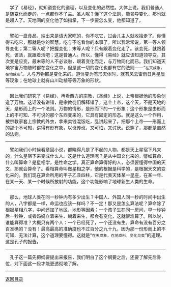 &emsp;学了《易经》，就知道变化的道理，以及变化的必然性。大体上说，我们普通人是随变化而走的，一点都作不了主。圣人呢？懂了这个法则，能领导变化，那也就是超人了。天地间的变化他了如指掌，下一步要怎么变，他都知道了。
___
&emsp;譬如一盘食品，端出来是请大家吃的，你不吃它，过会儿主人就收拾走了。你懂得去吃它，那就是你的智慧。吃与不吃看你的本事了。所以我常常说，第一等人领导变化；第二等人呢？把握变化；末等人呢？只有跟着变化走了。该变死，就跟着死，该活，就跟着活吧；这是普通人。所以，懂得《易经》就应该知道领导变，其次变是应变，最末等的人不必谈啦，跟着变化而走，与万物同化而已。我们知道天地宇宙万物随时都在变化之中，但是这一切的变化也都有它的法则——“``在天成象，在地成形``”。人与万物都是变化来的。道体变为有形天体时，就有风云雷雨日月星辰等现象；在地球上就有山川动植等等万象的形状。
___
&emsp;因此我们研究了《易经》，再看西方的宗教，《圣经》上说，上帝根据他的形象创造了万物。这话没有讲错，是宗教徒们解释错了，这个上帝，这个天，不是天地的天，是形而上的一个法则。万物的情形，是形而下的一个形象；这个形象是由形而上的不可知、不可说的那个东西变来的，它具有固定的形态。就是这么一个作用，被宗教家套上宗教的外衣，拿来卖钱混饭吃，乱讲起来了。把那个上帝——形而上的那个不可知，讲得有形有象，以讹传讹，又可怕，又讨厌。说穿了，那都是自然的法则。
___
&emsp;譬如我们小时候看章回小说，都晓得凡是了不起的人物，都是天上星宿下凡来的，什么星宿下来变成什么人。这是什么道理呢？是从中国文化来的。譬如算命，什么叫算命？是星相学，是性命之学。真正算命算得好的人，必须要懂得中国的天文，那就会算命了。看相算命叫做星相之学，他的根据是科学的，是根据天文的变化来的。我们现在算命所用的甲子乙丑四柱，它是代表天体某一星座，在某一年、在某一天、某一个时候所放射的功能，这个功能影响了地球新生人类的生命。
___
&emsp;那么，地球人类在同一秒钟内有多少出生？中国人、外国人同一秒的时间中出生的人，八字都是一样，命运也应该一样吗？不一定！那又是怎么算法呢？算命除了根据星相八字，中间还加了地区、地形等因素；一个孩子生在同一房间，早一秒钟后一秒钟，或者妈妈立着来生、躺着来生，都会有变化，这就很难算了。所以说，谁能算得准？大概只有两个人：一个已经死了，一个还没有生。算命有没有百分之百准确的？没有！最高最高的准确度也不过百分之九十九，因为那一份形而上的不可知、无法计算，这个道理要懂得。这就是“``在天成象，在地成形，变化见矣``”的道理。这是孔子的报告。
___
&emsp;孔子这一篇先把纲要提出来报告，我们明白了这个纲要之后，还要了解先后卦位，对下面这一段才能更透彻地了解。
___
[返回目录](../../master/README.md#目录)